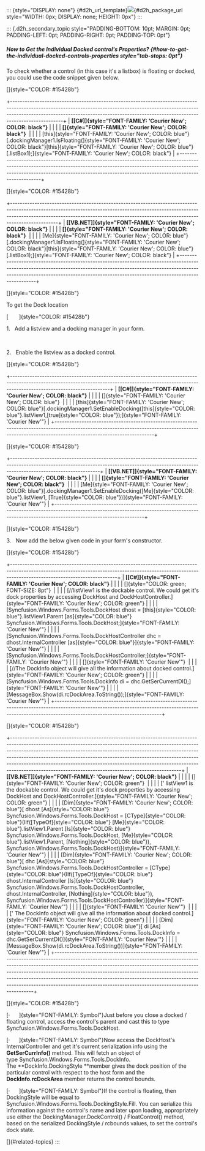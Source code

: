 ::: {style="DISPLAY: none"}
[](ms-xhelp:///?Id=d2h_url_template){#d2h_url_template}![](!package_url!){#d2h_package_url style="WIDTH: 0px; DISPLAY: none; HEIGHT: 0px"}
:::

::: {.d2h_secondary_topic style="PADDING-BOTTOM: 10pt; MARGIN: 0pt; PADDING-LEFT: 0pt; PADDING-RIGHT: 0pt; PADDING-TOP: 0pt"}
##### How to Get the Individual Docked control\'s Properties? {#how-to-get-the-individual-docked-controls-properties style="tab-stops: 0pt"}

To check whether a control (in this case it\'s a listbox) is floating or docked, you could use the code snippet given below.

[]{style="COLOR: #15428b"} 

+---------------------------------------------------------------------------------------------------------------------------------------------------------------------------------------------------------------------------------------------------------------+
| **[\[C#\]]{style="FONT-FAMILY: 'Courier New'; COLOR: black"}**                                                                                                                                                                                                |
|                                                                                                                                                                                                                                                               |
| **[]{style="FONT-FAMILY: 'Courier New'; COLOR: black"}**                                                                                                                                                                                                      |
|                                                                                                                                                                                                                                                               |
| [this]{style="FONT-FAMILY: 'Courier New'; COLOR: blue"}[.dockingManager1.IsFloating(]{style="FONT-FAMILY: 'Courier New'; COLOR: black"}[this]{style="FONT-FAMILY: 'Courier New'; COLOR: blue"}[.listBox1);]{style="FONT-FAMILY: 'Courier New'; COLOR: black"} |
+---------------------------------------------------------------------------------------------------------------------------------------------------------------------------------------------------------------------------------------------------------------+

[]{style="COLOR: #15428b"} 

+-------------------------------------------------------------------------------------------------------------------------------------------------------------------------------------------------------------------------------------------------------------+
| **[\[VB.NET\]]{style="FONT-FAMILY: 'Courier New'; COLOR: black"}**                                                                                                                                                                                          |
|                                                                                                                                                                                                                                                             |
| **[]{style="FONT-FAMILY: 'Courier New'; COLOR: black"}**                                                                                                                                                                                                    |
|                                                                                                                                                                                                                                                             |
| [Me]{style="FONT-FAMILY: 'Courier New'; COLOR: blue"}[.dockingManager1.IsFloating(]{style="FONT-FAMILY: 'Courier New'; COLOR: black"}[this]{style="FONT-FAMILY: 'Courier New'; COLOR: blue"}[.listBox1);]{style="FONT-FAMILY: 'Courier New'; COLOR: black"} |
+-------------------------------------------------------------------------------------------------------------------------------------------------------------------------------------------------------------------------------------------------------------+

[]{style="COLOR: #15428b"} 

To get the Dock location

[       ]{style="COLOR: #15428b"}

1.   Add a listview and a docking manager in your form.

 

2.   Enable the listview as a docked control.

[]{style="COLOR: #15428b"} 

+----------------------------------------------------------------------------------------------------------------------------------------------------------------------------------------------------+
| **[\[C#\]]{style="FONT-FAMILY: 'Courier New'; COLOR: black"}**                                                                                                                                     |
|                                                                                                                                                                                                    |
| []{style="FONT-FAMILY: 'Courier New'; COLOR: blue"}                                                                                                                                                |
|                                                                                                                                                                                                    |
| [this]{style="FONT-FAMILY: 'Courier New'; COLOR: blue"}[.dockingManager1.SetEnableDocking([this]{style="COLOR: blue"}.listView1,[true]{style="COLOR: blue"});]{style="FONT-FAMILY: 'Courier New'"} |
+----------------------------------------------------------------------------------------------------------------------------------------------------------------------------------------------------+

[]{style="COLOR: #15428b"} 

+------------------------------------------------------------------------------------------------------------------------------------------------------------------------------------------------+
| **[\[VB.NET\]]{style="FONT-FAMILY: 'Courier New'; COLOR: black"}**                                                                                                                             |
|                                                                                                                                                                                                |
| **[]{style="FONT-FAMILY: 'Courier New'; COLOR: black"}**                                                                                                                                       |
|                                                                                                                                                                                                |
| [Me]{style="FONT-FAMILY: 'Courier New'; COLOR: blue"}[.dockingManager1.SetEnableDocking([Me]{style="COLOR: blue"}.listView1, [True]{style="COLOR: blue"})]{style="FONT-FAMILY: 'Courier New'"} |
+------------------------------------------------------------------------------------------------------------------------------------------------------------------------------------------------+

[]{style="COLOR: #15428b"} 

3.   Now add the below given code in your form\'s constructor.

[]{style="COLOR: #15428b"} 

+-------------------------------------------------------------------------------------------------------------------------------------------------------------------------------------------------------+
| **[\[C#\]]{style="FONT-FAMILY: 'Courier New'; COLOR: black"}**                                                                                                                                        |
|                                                                                                                                                                                                       |
| []{style="COLOR: green; FONT-SIZE: 8pt"}                                                                                                                                                              |
|                                                                                                                                                                                                       |
| [//listView1 is the dockable control. We could get it\'s dock properties by accessing DockHost and DockHostController.]{style="FONT-FAMILY: 'Courier New'; COLOR: green"}                             |
|                                                                                                                                                                                                       |
| [Syncfusion.Windows.Forms.Tools.DockHost dhost = [this]{style="COLOR: blue"}.listView1.Parent [as]{style="COLOR: blue"} Syncfusion.Windows.Forms.Tools.DockHost;]{style="FONT-FAMILY: 'Courier New'"} |
|                                                                                                                                                                                                       |
| [Syncfusion.Windows.Forms.Tools.DockHostController dhc = dhost.InternalController [as]{style="COLOR: blue"}]{style="FONT-FAMILY: 'Courier New'"}                                                      |
|                                                                                                                                                                                                       |
| [Syncfusion.Windows.Forms.Tools.DockHostController;]{style="FONT-FAMILY: 'Courier New'"}                                                                                                              |
|                                                                                                                                                                                                       |
| []{style="FONT-FAMILY: 'Courier New'"}                                                                                                                                                                |
|                                                                                                                                                                                                       |
| [//The DockInfo object will give all the information about docked control.]{style="FONT-FAMILY: 'Courier New'; COLOR: green"}                                                                         |
|                                                                                                                                                                                                       |
| [Syncfusion.Windows.Forms.Tools.DockInfo di = dhc.GetSerCurrentDI();]{style="FONT-FAMILY: 'Courier New'"}                                                                                             |
|                                                                                                                                                                                                       |
| [MessageBox.Show(di.rcDockArea.ToString());]{style="FONT-FAMILY: 'Courier New'"}                                                                                                                      |
+-------------------------------------------------------------------------------------------------------------------------------------------------------------------------------------------------------+

[]{style="COLOR: #15428b"} 

+---------------------------------------------------------------------------------------------------------------------------------------------------------------------------------------------------------------------------------------------------------------------------------------------------------------------------------------------------------------------------------------------------------------------------------------------------------------------------+
| **[\[VB.NET\]]{style="FONT-FAMILY: 'Courier New'; COLOR: black"}**                                                                                                                                                                                                                                                                                                                                                                                                        |
|                                                                                                                                                                                                                                                                                                                                                                                                                                                                           |
| []{style="FONT-FAMILY: 'Courier New'; COLOR: green"}                                                                                                                                                                                                                                                                                                                                                                                                                      |
|                                                                                                                                                                                                                                                                                                                                                                                                                                                                           |
| [\' listView1 is the dockable control. We could get it\'s dock properties by accessing DockHost and DockHostController.]{style="FONT-FAMILY: 'Courier New'; COLOR: green"}                                                                                                                                                                                                                                                                                                |
|                                                                                                                                                                                                                                                                                                                                                                                                                                                                           |
| [Dim]{style="FONT-FAMILY: 'Courier New'; COLOR: blue"}[ dhost [As]{style="COLOR: blue"} Syncfusion.Windows.Forms.Tools.DockHost = [CType]{style="COLOR: blue"}(IIf([TypeOf]{style="COLOR: blue"} [Me]{style="COLOR: blue"}.listView1.Parent [Is]{style="COLOR: blue"} Syncfusion.Windows.Forms.Tools.DockHost, [Me]{style="COLOR: blue"}.listView1.Parent, [Nothing]{style="COLOR: blue"}), Syncfusion.Windows.Forms.Tools.DockHost)]{style="FONT-FAMILY: 'Courier New'"} |
|                                                                                                                                                                                                                                                                                                                                                                                                                                                                           |
| [Dim]{style="FONT-FAMILY: 'Courier New'; COLOR: blue"}[ dhc [As]{style="COLOR: blue"} Syncfusion.Windows.Forms.Tools.DockHostController = [CType]{style="COLOR: blue"}(IIf([TypeOf]{style="COLOR: blue"} dhost.InternalController [Is]{style="COLOR: blue"} Syncfusion.Windows.Forms.Tools.DockHostController, dhost.InternalController, [Nothing]{style="COLOR: blue"}), Syncfusion.Windows.Forms.Tools.DockHostController)]{style="FONT-FAMILY: 'Courier New'"}         |
|                                                                                                                                                                                                                                                                                                                                                                                                                                                                           |
| []{style="FONT-FAMILY: 'Courier New'"}                                                                                                                                                                                                                                                                                                                                                                                                                                    |
|                                                                                                                                                                                                                                                                                                                                                                                                                                                                           |
| [\' The DockInfo object will give all the information about docked control.]{style="FONT-FAMILY: 'Courier New'; COLOR: green"}                                                                                                                                                                                                                                                                                                                                            |
|                                                                                                                                                                                                                                                                                                                                                                                                                                                                           |
| [Dim]{style="FONT-FAMILY: 'Courier New'; COLOR: blue"}[ di [As]{style="COLOR: blue"} Syncfusion.Windows.Forms.Tools.DockInfo = dhc.GetSerCurrentDI()]{style="FONT-FAMILY: 'Courier New'"}                                                                                                                                                                                                                                                                                 |
|                                                                                                                                                                                                                                                                                                                                                                                                                                                                           |
| [MessageBox.Show(di.rcDockArea.ToString())]{style="FONT-FAMILY: 'Courier New'"}                                                                                                                                                                                                                                                                                                                                                                                           |
+---------------------------------------------------------------------------------------------------------------------------------------------------------------------------------------------------------------------------------------------------------------------------------------------------------------------------------------------------------------------------------------------------------------------------------------------------------------------------+

[]{style="COLOR: #15428b"} 

[·      ]{style="FONT-FAMILY: Symbol"}Just before you close a docked / floating control, access the control's parent and cast this to type Syncfusion.Windows.Forms.Tools.DockHost. 

[·      ]{style="FONT-FAMILY: Symbol"}Now access the DockHost\'s InternalController and get it's current serialization info using the **GetSerCurrInfo()** method. This will fetch an object of type Syncfusion.Windows.Forms.Tools.DockInfo. The **DockInfo.DockingStyle **member gives the dock position of the particular control with respect to the host form and the **DockInfo.rcDockArea** member returns the control bounds. 

[·      ]{style="FONT-FAMILY: Symbol"}If the control is floating, then DockingStyle will be equal to Syncfusion.Windows.Forms.Tools.DockingStyle.Fill. You can serialize this information against the control's name and later upon loading, appropriately use either the DockingManager.DockControl() / FloatControl() method, based on the serialized DockingStyle / rcbounds values, to set the control's dock state.

[]{#related-topics}
:::
